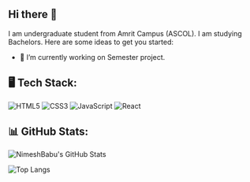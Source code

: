 ## Hi there 👋 

I am undergraduate student from Amrit Campus (ASCOL). I am studying Bachelors.
Here are some ideas to get you started:

- 🔭 I’m currently working on Semester project.


## 🖥️ Tech Stack:
![HTML5](https://img.shields.io/badge/HTML5-E34F26?style=for-the-badge&logo=html5&logoColor=white)
![CSS3](https://img.shields.io/badge/CSS3-1572B6?style=for-the-badge&logo=css3&logoColor=white)
![JavaScript](https://img.shields.io/badge/JavaScript-F7DF1E?style=for-the-badge&logo=javascript&logoColor=black)
![React](https://img.shields.io/badge/React-20232A?style=for-the-badge&logo=react&logoColor=61DAFB)

## 📊 GitHub Stats:
![NimeshBabu's GitHub Stats](https://github-readme-stats.vercel.app/api?username=NimeshBabu&show_icons=true&theme=dark)

![Top Langs](https://github-readme-stats.vercel.app/api/top-langs/?username=NimeshBabu&layout=compact&theme=dark)

